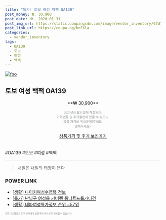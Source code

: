 ```yaml
--- 
title: "특가! 토보 여성 백팩 OA139" 
post_money: ₩. 30,900 
post_date: dt. 2020.01.31 
post_img_url: https://static.coupangcdn.com/image/vendor_inventory/67d7/7f4d9ff17ac9397d2a89218ffa9797fa5c9061987254ecaeb3b2565e9ada.jpg 
post_link_url: https://coupa.ng/bnFXla 
categories: 
  - vendor_inventory 
tags: 
  - OA139 
  - 토보 
  - 여성 
  - 백팩 
--- 
```

[![foo](https://static.coupangcdn.com/image/vendor_inventory/67d7/7f4d9ff17ac9397d2a89218ffa9797fa5c9061987254ecaeb3b2565e9ada.jpg)](https://coupa.ng/bnFXla) 

## 토보 여성 백팩 OA139 
<p style="text-align: center;">**₩ 30,900**</p> 
<p style="text-align: center;"><span style="color: #898c8f; font-family: Georgia,Times,serif; font-size: 0.75em;">2020년01월31일에 작성되어, <br>가격변동 및 추가할인이 있을 수 있으니,<br> 상품 가격을 꼭!확인해주세요.<br>행복하세요~</span> 
</p>	 
<div markdown="0" style="text-align: center;"><a href="https://coupa.ng/bnFXla" class="btn btn--success">상품가격 및 후기 보러가기</a></div> 
<br><br> 
  #OA139 #토보 #여성 #백팩 
<hr> 

> 내일은 내일의 태양이 뜬다 


### POWER LINK

* <a href="https://blog.naver.com/sakai111/221762415134" target="_blank"> [생활] 나이키여성수영복 정보 </a>
* <a href="https://blog.naver.com/sakai111/221790492038" target="_blank">[특가] 난닝구 여성용 키버렌 롱니트드롭가디건</a>
* <a href="https://blog.naver.com/sakai111/221771309481" target="_blank"> [생활] 네파여성특가정보 순위 ~57위</a>

<span style="color: #898c8f; font-family: Georgia,Times,serif; font-size: 0.55em;">파트너스활동으로 작성자에게 일정액의 커미션이 제공될수 있습니다.</span> 
